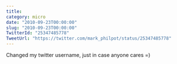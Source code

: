 ```yaml
---
title: 
category: micro
date: "2010-09-23T00:00:00"
slug: "2010-09-23T00:00:00"
TwitterId: "25347485778"
TweetUrl: "https://twitter.com/mark_philpot/status/25347485778"
---
```


Changed my twitter username, just in case anyone cares =)
